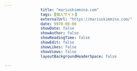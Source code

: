 ---
                title: "mariuskimmina.com"
                tags: [個人サイト]
                externalUrl: "https://mariuskimmina.com/"
                date: 9970-08-08
                showDate: false
                showAuthor: false
                showReadingTime: false
                showEdit: false
                showLikes: false
                showViews: false
                layoutBackgroundHeaderSpace: false
                ---

